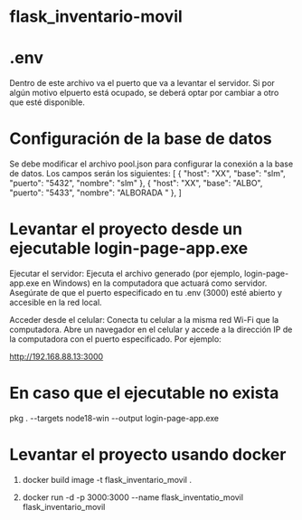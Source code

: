 # flask_inventario-movil

# .env
Dentro de este archivo va el puerto que va a levantar el servidor. Si por algún motivo elpuerto está ocupado, se deberá optar por cambiar a otro que esté disponible.
# Configuración de la base de datos

Se debe modificar el archivo pool.json para configurar la conexión a la base de datos.
Los campos serán los siguientes:
[
    {
        "host": "XX",
        "base": "slm",
        "puerto": "5432",
        "nombre": "slm"
    },
    {
        "host": "XX",
        "base": "ALBO",
        "puerto": "5433",
        "nombre": "ALBORADA "
    },
]

# Levantar el proyecto desde un ejecutable login-page-app.exe

Ejecutar el servidor: Ejecuta el archivo generado (por ejemplo, login-page-app.exe en Windows) en la computadora que actuará como servidor. Asegúrate de que el puerto especificado en tu .env (3000) esté abierto y accesible en la red local.

Acceder desde el celular: Conecta tu celular a la misma red Wi-Fi que la computadora. Abre un navegador en el celular y accede a la dirección IP de la computadora con el puerto especificado. Por ejemplo:

http://192.168.88.13:3000

# En caso que el ejecutable no exista
pkg . --targets node18-win --output login-page-app.exe

# Levantar el proyecto usando docker
1. docker build image -t flask_inventario_movil .

2. docker run -d -p 3000:3000 --name flask_inventatio_movil flask_inventario_movil